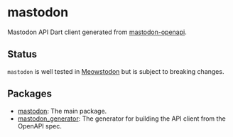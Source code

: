 # mastodon

Mastodon API Dart client generated from [mastodon-openapi](https://github.com/abraham/mastodon-openapi).

## Status

`mastodon` is well tested in [Meowstodon](https://abraham.social/@meow) but is subject to breaking changes.


## Packages

- [mastodon](./packages/mastodon/README.md): The main package.
- [mastodon_generator](./packages/mastodon_generator/README.md): The generator for building the API client from the OpenAPI spec.
